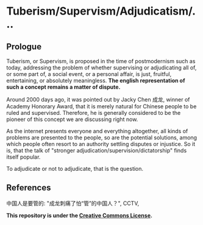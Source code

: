 # Tuberism/Supervism/Adjudicatism/...

## Prologue

Tuberism, or Supervism, is proposed in the time of postmodernism such as today, addressing the problem of whether supervising or adjudicating all of, or some part of, a social event, or a personal affair, is just, fruitful, entertaining, or absolutely meaningless. **The english representation of such a concept remains a matter of dispute.**

Around 2000 days ago, it was pointed out by Jacky Chen 成龙, winner of Academy Honorary Award, that it is merely natural for Chinese people to be ruled and supervised. Therefore, he is generally considered to be the pioneer of this concept we are discussing right now.

As the internet presents everyone and everything altogether, all kinds of problems are presented to the people, so are the potential solutions, among which people often resort to an authority settling disputes or injustice. So it is, that the talk of "stronger adjudication/supervision/dictatorship" finds itself popular.

To adjudicate or not to adjudicate, that is the question.

## References
中国人是要管的: "成龙刺痛了怕“管”的中国人？", CCTV,



**This repository is under the [Creative Commons License](https://creativecommons.org/licenses/by-sa/4.0/).**

